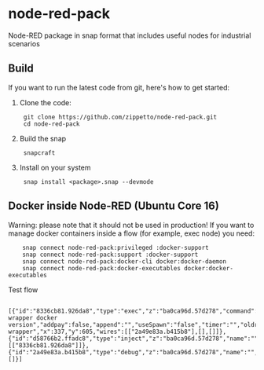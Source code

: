 # node-red-pack
Node-RED package in snap format that includes useful nodes for industrial scenarios

## Build

If you want to run the latest code from git, here's how to get started:

1. Clone the code:

        git clone https://github.com/zippetto/node-red-pack.git
        cd node-red-pack

2. Build the snap

        snapcraft

3. Install on your system

        snap install <package>.snap --devmode

## Docker inside Node-RED (Ubuntu Core 16)

Warning: please note that it should not be used in production!
If you want to manage docker containers inside a flow (for example, exec node) you need:

        snap connect node-red-pack:privileged :docker-support
        snap connect node-red-pack:support :docker-support
        snap connect node-red-pack:docker-cli docker:docker-daemon
        snap connect node-red-pack:docker-executables docker:docker-executables

Test flow

        [{"id":"8336cb81.926da8","type":"exec","z":"ba0ca96d.57d278","command":"docker-wrapper docker version","addpay":false,"append":"","useSpawn":"false","timer":"","oldrc":false,"name":"docker wrapper","x":337,"y":605,"wires":[["2a49e83a.b415b8"],[],[]]},{"id":"d58766b2.ffadc8","type":"inject","z":"ba0ca96d.57d278","name":"","topic":"","payload":"","payloadType":"date","repeat":"","crontab":"","once":false,"x":140,"y":600,"wires":[["8336cb81.926da8"]]},{"id":"2a49e83a.b415b8","type":"debug","z":"ba0ca96d.57d278","name":"","active":true,"console":"false","complete":"false","x":570,"y":600,"wires":[]}]
